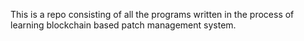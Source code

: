 This is a repo consisting of all the programs written in the process of learning blockchain based patch management system.
